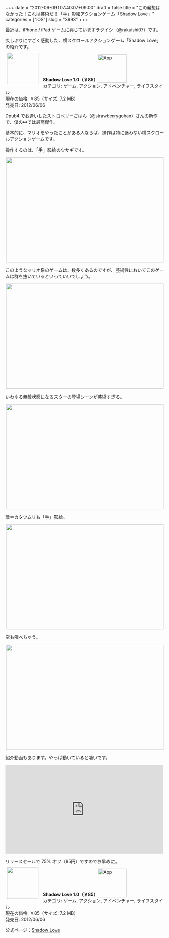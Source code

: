+++
date = "2012-06-09T07:40:07+09:00"
draft = false
title = "この発想はなかった！これは芸術だ！「手」影絵アクションゲーム「Shadow Love」"
categories = ["iOS"]
slug = "3993"
+++

最近は、iPhone / iPad ゲームに興じていますラクイシ（@rakuishi07）です。

久しぶりにすごく感動した、横スクロールアクションゲーム「Shadow Love」の紹介です。

<a href="https://itunes.apple.com/jp/app/id530364171?mt=8&uo=4&at=11l3RT" target="_blank" rel="nofollow"><img width="100" class="alignleft" align="left" src="http://a4.mzstatic.com/us/r30/Purple/v4/45/bd/36/45bd3626-8feb-fb57-e20b-d8000e978a0a/hzOBxvYJdzEadBbbGUXgBw-temp-upload.mumlgozc.100x100-75.png" style="margin: -5px 15px 1px 5px;"></a><strong> Shadow Love 1.0（￥85）</strong><a href="https://itunes.apple.com/jp/app/id530364171?mt=8&uo=4&at=11l3RT" target="_blank" rel="nofollow"><img src="/images/2012/12/viewinitunes_jp.png" style="vertical-align:bottom;" width="90" alt="App"></a><br> カテゴリ: ゲーム, アクション, アドベンチャー, ライフスタイル<br> 現在の価格: ￥85（サイズ: 7.2 MB）<br> 発売日: 2012/06/06<br style="clear: both;">

Dpub4 でお逢いしたストロベリーごはん（@strawberrygohan）さんの新作で、僕の中では最高傑作。

基本的に、マリオをやったことがある人ならば、操作は特に迷わない横スクロールアクションゲームです。

操作するのは、「手」影絵のウサギです。

<img style="display:block; margin-left:auto; margin-right:auto;" src="/images/2012/06/3993_1.png" border="0" width="500" height="333" />

このようなマリオ系のゲームは、数多くあるのですが、芸術性においてこのゲームは群を抜いているといっていいでしょう。

<img style="display:block; margin-left:auto; margin-right:auto;" src="/images/2012/06/3993_2.png" border="0" width="500" height="333" />

いわゆる無敵状態になるスターの登場シーンが芸術すぎる。

<img style="display:block; margin-left:auto; margin-right:auto;" src="/images/2012/06/3993_3.png" border="0" width="500" height="333" />

敵＝カタツムリも「手」影絵。

<img style="display:block; margin-left:auto; margin-right:auto;" src="/images/2012/06/3993_4.png" border="0" width="500" height="333" />

空も飛べちゃう。

<img style="display:block; margin-left:auto; margin-right:auto;" src="/images/2012/06/3993_5.png" border="0" width="500" height="333" />

紹介動画もあります。やっぱ動いていると凄いです。

<iframe width="500" height="281" src="http://www.youtube.com/embed/Nf0r78GtTBQ" frameborder="0" allowfullscreen></iframe>

リリースセールで 75% オフ（85円）ですのでお早めに。

<a href="https://itunes.apple.com/jp/app/id530364171?mt=8&uo=4&at=11l3RT" target="_blank" rel="nofollow"><img width="100" class="alignleft" align="left" src="http://a4.mzstatic.com/us/r30/Purple/v4/45/bd/36/45bd3626-8feb-fb57-e20b-d8000e978a0a/hzOBxvYJdzEadBbbGUXgBw-temp-upload.mumlgozc.100x100-75.png" style="margin: -5px 15px 1px 5px;"></a><strong> Shadow Love 1.0（￥85）</strong><a href="https://itunes.apple.com/jp/app/id530364171?mt=8&uo=4&at=11l3RT" target="_blank" rel="nofollow"><img src="/images/2012/12/viewinitunes_jp.png" style="vertical-align:bottom;" width="90" alt="App"></a><br> カテゴリ: ゲーム, アクション, アドベンチャー, ライフスタイル<br> 現在の価格: ￥85（サイズ: 7.2 MB）<br> 発売日: 2012/06/06<br style="clear: both;">

公式ページ：<a href="http://strawberrygohan.com/iPhone/shadowlove/jp.html" target="_blank">Shadow Love</a>
